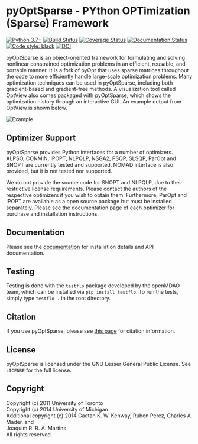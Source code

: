 # pyOptSparse - PYthon OPTimization (Sparse) Framework

[![Python 3.7+](https://img.shields.io/badge/python-3.7+-blue.svg)](https://www.python.org/downloads/release/python-370/)
[![Build Status](https://travis-ci.com/mdolab/pyoptsparse.svg?branch=master)](https://travis-ci.com/mdolab/pyoptsparse)
[![Coverage Status](https://coveralls.io/repos/github/mdolab/pyoptsparse/badge.svg?branch=master)](https://coveralls.io/github/mdolab/pyoptsparse?branch=master)
[![Documentation Status](https://readthedocs.com/projects/mdolab-pyoptsparse/badge/?version=latest)](https://mdolab-pyoptsparse.readthedocs-hosted.com/en/latest/?badge=latest)
[![Code style: black](https://img.shields.io/badge/code%20style-black-000000.svg)](https://github.com/psf/black)
[![DOI](https://joss.theoj.org/papers/10.21105/joss.02564/status.svg)](https://doi.org/10.21105/joss.02564)

pyOptSparse is an object-oriented framework for formulating and solving nonlinear constrained optimization problems in an efficient, reusable, and portable manner.
It is a fork of pyOpt that uses sparse matrices throughout the code to more efficiently handle large-scale optimization problems.
Many optimization techniques can be used in pyOptSparse, including both gradient-based and gradient-free methods.
A visualization tool called OptView also comes packaged with pyOptSparse, which shows the optimization history through an interactive GUI.
An example output from OptView is shown below.

![Example](doc/OptView.png)

## Optimizer Support
pyOptSparse provides Python interfaces for a number of optimizers.
ALPSO, CONMIN, IPOPT, NLPQLP, NSGA2, PSQP, SLSQP, ParOpt and SNOPT are currently tested and supported.
NOMAD interface is also provided, but it is not tested nor supported.

We do not provide the source code for SNOPT and NLPQLP, due to their restrictive license requirements.
Please contact the authors of the respective optimizers if you wish to obtain them.
Furthermore, ParOpt and IPOPT are available as a open source package but must be installed separately.
Please see the documentation page of each optimizer for purchase and installation instructions.

## Documentation
Please see the [documentation](https://mdolab-pyoptsparse.readthedocs-hosted.com/) for installation details and API documentation.

## Testing
Testing is done with the `testflo` package developed by the openMDAO team, which can be installed via `pip install testflo`.
To run the tests, simply type `testflo .` in the root directory.

## Citation
If you use pyOptSparse, please see [this page](https://mdolab-pyoptsparse.readthedocs-hosted.com/en/latest/citation.html) for citation information.

## License
pyOptSparse is licensed under the GNU Lesser General Public License.
See `LICENSE` for the full license.

## Copyright
Copyright (c) 2011 University of Toronto\
Copyright (c) 2014 University of Michigan\
Additional copyright (c) 2014 Gaetan K. W. Kenway, Ruben Perez, Charles A. Mader, and\
Joaquim R. R. A. Martins\
All rights reserved.
